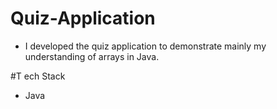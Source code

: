 # Quiz-Application
* I developed the quiz application to demonstrate mainly my understanding of arrays in Java. 

#T ech Stack
* Java
